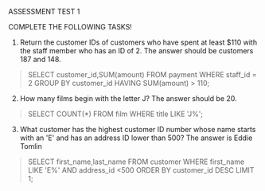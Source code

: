 ASSESSMENT TEST 1

COMPLETE THE FOLLOWING TASKS!

1. Return the customer IDs of customers who have spent at least $110 with the staff member who has an ID of 2.
The answer should be customers 187 and 148.

> SELECT customer_id,SUM(amount)
FROM payment
WHERE staff_id = 2
GROUP BY customer_id
HAVING SUM(amount) > 110;

2. How many films begin with the letter J?
The answer should be 20.

> SELECT COUNT(*) FROM film
WHERE title LIKE 'J%';

3. What customer has the highest customer ID number whose name starts with an 'E' and has an address ID lower than 500?
The answer is Eddie Tomlin

> SELECT first_name,last_name FROM customer
WHERE first_name LIKE 'E%'
AND address_id <500
ORDER BY customer_id DESC
LIMIT 1;
